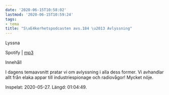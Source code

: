 ```yaml
---
date: '2020-06-15T10:58:02'
lastmod: '2020-06-15T10:59:24'
tags:
- tema
title: "S\xE4kerhetspodcasten avs.184 \u2013 Avlyssning"
---
```

Lyssna

Spotify \| [mp3](https://traffic.libsyn.com/secure/sakerhetspodcasten/2020-05-27_Avlyssning.mp3)

Innehåll

I dagens temaavsnitt pratar vi om avlyssning i alla dess former. Vi avhandlar allt
från elaka appar till industriespionage och radiovågor! Mycket nöje.

Inspelat: 2020-05-27. Längd: 01:04:49.

